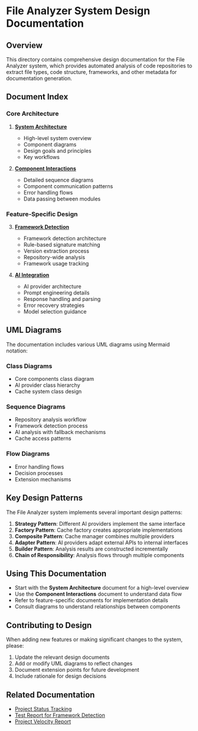 # File Analyzer System Design Documentation

## Overview

This directory contains comprehensive design documentation for the File Analyzer system, which provides automated analysis of code repositories to extract file types, code structure, frameworks, and other metadata for documentation generation.

## Document Index

### Core Architecture

1. [**System Architecture**](system_architecture.md)
   - High-level system overview
   - Component diagrams
   - Design goals and principles
   - Key workflows

2. [**Component Interactions**](component_interactions.md)
   - Detailed sequence diagrams
   - Component communication patterns
   - Error handling flows
   - Data passing between modules

### Feature-Specific Design

3. [**Framework Detection**](framework_detection.md)
   - Framework detection architecture
   - Rule-based signature matching
   - Version extraction process
   - Repository-wide analysis
   - Framework usage tracking

4. [**AI Integration**](ai_integration.md)
   - AI provider architecture
   - Prompt engineering details
   - Response handling and parsing
   - Error recovery strategies
   - Model selection guidance

## UML Diagrams

The documentation includes various UML diagrams using Mermaid notation:

### Class Diagrams
- Core components class diagram
- AI provider class hierarchy
- Cache system class design

### Sequence Diagrams
- Repository analysis workflow
- Framework detection process
- AI analysis with fallback mechanisms
- Cache access patterns

### Flow Diagrams
- Error handling flows
- Decision processes
- Extension mechanisms

## Key Design Patterns

The File Analyzer system implements several important design patterns:

1. **Strategy Pattern**: Different AI providers implement the same interface
2. **Factory Pattern**: Cache factory creates appropriate implementations
3. **Composite Pattern**: Cache manager combines multiple providers
4. **Adapter Pattern**: AI providers adapt external APIs to internal interfaces
5. **Builder Pattern**: Analysis results are constructed incrementally
6. **Chain of Responsibility**: Analysis flows through multiple components

## Using This Documentation

- Start with the **System Architecture** document for a high-level overview
- Use the **Component Interactions** document to understand data flow
- Refer to feature-specific documents for implementation details
- Consult diagrams to understand relationships between components

## Contributing to Design

When adding new features or making significant changes to the system, please:

1. Update the relevant design documents
2. Add or modify UML diagrams to reflect changes
3. Document extension points for future development
4. Include rationale for design decisions

## Related Documentation

- [Project Status Tracking](../project/status_tracking.md)
- [Test Report for Framework Detection](../test_report_framework_detection.md)
- [Project Velocity Report](../project/velocity_report.md)